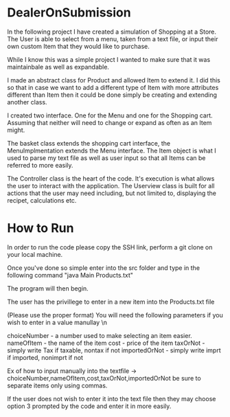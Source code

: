 # DealerOnSubmission

In the following project I have created a simulation of Shopping at a Store. 
The User is able to select from a menu, taken from a text file, or input their own custom Item that they would like to purchase. 

While I know this was a simple project I wanted to make sure that it was maintainbale as well as expandable. 

I made an abstract class for Product and allowed Item to extend it. I did this so that in case we want to add 
a different type of Item with more attributes different than Item then it could be done simply be creating and 
extending another class. 

I created two interface. One for the Menu and one for the Shopping cart. Assuming that 
neither will need to change or expand as often as an Item might. 

The basket class extends the shopping cart interface, the MenuImplmentation extends the Menu interface. The Item object 
is what I used to parse my text file as well as user input so that all Items can be referred to more easily. 

The Controller class is the heart of the code. It's execution is what allows the user to interact with the application. 
The Userview class is built for all actions that the user may need including, but not limited to, displaying the recipet, calculations etc.  


# How to Run 

In order to run the code please copy the SSH link, perform a git clone on your local machine.

Once you've done so simple enter into the src folder and type in the following command "java Main Products.txt"

The program will then begin.

The user has the privillege to enter in a new item into the Products.txt file 

(Please use the proper format)
You will need the following parameters if you wish to enter in a value manullay  \n

choiceNumber - a number used to make selecting an item easier.
nameOfItem - the name of the item
cost - price of the item
taxOrNot - simply write Tax if taxable, nontax if not
importedOrNot - simply write imprt if imported, nonimprt if not

Ex of how to input manually into the textfile -> choiceNumber,nameOfItem,cost,taxOrNot,importedOrNot
be sure to separate items only using commas. 

If the user does not wish to enter it into the text file then they may choose option 3 prompted by the code and enter it in more easily. 

